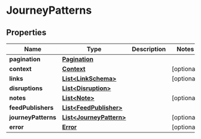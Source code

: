 
# JourneyPatterns

## Properties
Name | Type | Description | Notes
------------ | ------------- | ------------- | -------------
**pagination** | [**Pagination**](Pagination.md) |  | 
**context** | [**Context**](Context.md) |  |  [optional]
**links** | [**List&lt;LinkSchema&gt;**](LinkSchema.md) |  |  [optional]
**disruptions** | [**List&lt;Disruption&gt;**](Disruption.md) |  | 
**notes** | [**List&lt;Note&gt;**](Note.md) |  |  [optional]
**feedPublishers** | [**List&lt;FeedPublisher&gt;**](FeedPublisher.md) |  | 
**journeyPatterns** | [**List&lt;JourneyPattern&gt;**](JourneyPattern.md) |  |  [optional]
**error** | [**Error**](Error.md) |  |  [optional]



